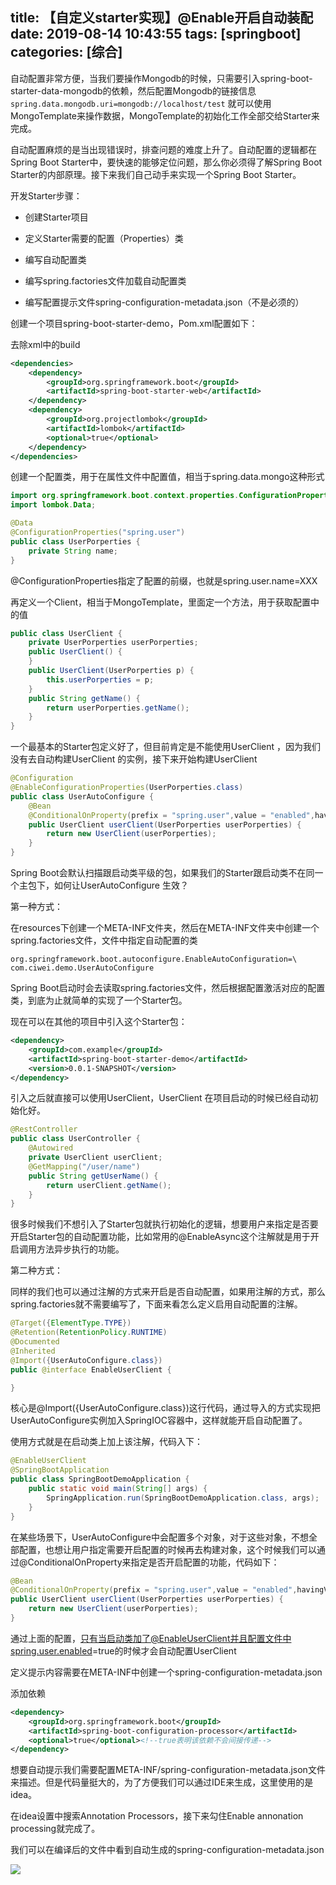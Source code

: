 title: 【自定义starter实现】@Enable开启自动装配
date: 2019-08-14 10:43:55
tags: [springboot]
categories: [综合]
---
自动配置非常方便，当我们要操作Mongodb的时候，只需要引入spring-boot-starter-data-mongodb的依赖，然后配置Mongodb的链接信息 `spring.data.mongodb.uri=mongodb://localhost/test` 就可以使用MongoTemplate来操作数据，MongoTemplate的初始化工作全部交给Starter来完成。

<!--more-->

自动配置麻烦的是当出现错误时，排查问题的难度上升了。自动配置的逻辑都在Spring Boot Starter中，要快速的能够定位问题，那么你必须得了解Spring Boot Starter的内部原理。接下来我们自己动手来实现一个Spring Boot Starter。

开发Starter步骤：

* 创建Starter项目

* 定义Starter需要的配置（Properties）类

* 编写自动配置类

* 编写spring.factories文件加载自动配置类

* 编写配置提示文件spring-configuration-metadata.json（不是必须的）

创建一个项目spring-boot-starter-demo，Pom.xml配置如下：

去除xml中的build

```xml
<dependencies>
    <dependency>
        <groupId>org.springframework.boot</groupId>
        <artifactId>spring-boot-starter-web</artifactId>
    </dependency>
    <dependency>
        <groupId>org.projectlombok</groupId>
        <artifactId>lombok</artifactId>
        <optional>true</optional>
    </dependency>
</dependencies>
```

创建一个配置类，用于在属性文件中配置值，相当于spring.data.mongo这种形式

```java
import org.springframework.boot.context.properties.ConfigurationProperties;
import lombok.Data;

@Data
@ConfigurationProperties("spring.user")
public class UserPorperties {
    private String name;
}
```

@ConfigurationProperties指定了配置的前缀，也就是spring.user.name=XXX

再定义一个Client，相当于MongoTemplate，里面定一个方法，用于获取配置中的值

```java
public class UserClient {
    private UserPorperties userPorperties;
    public UserClient() {
    }
    public UserClient(UserPorperties p) {
        this.userPorperties = p;
    }
    public String getName() {
        return userPorperties.getName();
    }
}
```

一个最基本的Starter包定义好了，但目前肯定是不能使用UserClient ，因为我们没有去自动构建UserClient 的实例，接下来开始构建UserClient

```java
@Configuration
@EnableConfigurationProperties(UserPorperties.class)
public class UserAutoConfigure {
    @Bean
    @ConditionalOnProperty(prefix = "spring.user",value = "enabled",havingValue = "true")
    public UserClient userClient(UserPorperties userPorperties) {
        return new UserClient(userPorperties);
    }
}
```

Spring Boot会默认扫描跟启动类平级的包，如果我们的Starter跟启动类不在同一个主包下，如何让UserAutoConfigure 生效？

第一种方式：

在resources下创建一个META-INF文件夹，然后在META-INF文件夹中创建一个spring.factories文件，文件中指定自动配置的类

```
org.springframework.boot.autoconfigure.EnableAutoConfiguration=\
com.ciwei.demo.UserAutoConfigure
```

Spring Boot启动时会去读取spring.factories文件，然后根据配置激活对应的配置类，到底为止就简单的实现了一个Starter包。

现在可以在其他的项目中引入这个Starter包：

```xml
<dependency>
    <groupId>com.example</groupId>
    <artifactId>spring-boot-starter-demo</artifactId>
    <version>0.0.1-SNAPSHOT</version>
</dependency>
```

引入之后就直接可以使用UserClient，UserClient 在项目启动的时候已经自动初始化好。

```java
@RestController
public class UserController {
    @Autowired
    private UserClient userClient;
    @GetMapping("/user/name")
    public String getUserName() {
        return userClient.getName();
    }
}
```

很多时候我们不想引入了Starter包就执行初始化的逻辑，想要用户来指定是否要开启Starter包的自动配置功能，比如常用的@EnableAsync这个注解就是用于开启调用方法异步执行的功能。

第二种方式：

同样的我们也可以通过注解的方式来开启是否自动配置，如果用注解的方式，那么spring.factories就不需要编写了，下面来看怎么定义启用自动配置的注解。

```java
@Target({ElementType.TYPE})
@Retention(RetentionPolicy.RUNTIME)
@Documented
@Inherited
@Import({UserAutoConfigure.class})
public @interface EnableUserClient {

}
```

核心是@Import({UserAutoConfigure.class})这行代码，通过导入的方式实现把UserAutoConfigure实例加入SpringIOC容器中，这样就能开启自动配置了。

使用方式就是在启动类上加上该注解，代码入下：

```java
@EnableUserClient
@SpringBootApplication
public class SpringBootDemoApplication {
    public static void main(String[] args) {
        SpringApplication.run(SpringBootDemoApplication.class, args);
    }
}
```

在某些场景下，UserAutoConfigure中会配置多个对象，对于这些对象，不想全部配置，也想让用户指定需要开启配置的时候再去构建对象，这个时候我们可以通过@ConditionalOnProperty来指定是否开启配置的功能，代码如下：

```java
@Bean
@ConditionalOnProperty(prefix = "spring.user",value = "enabled",havingValue = "true")
public UserClient userClient(UserPorperties userPorperties) {
    return new UserClient(userPorperties);
}
```

通过上面的配置，只有当启动类加了@EnableUserClient并且配置文件中spring.user.enabled=true的时候才会自动配置UserClient

定义提示内容需要在META-INF中创建一个spring-configuration-metadata.json

添加依赖

```xml
<dependency>
    <groupId>org.springframework.boot</groupId>
    <artifactId>spring-boot-configuration-processor</artifactId>
    <optional>true</optional><!--true表明该依赖不会间接传递-->
</dependency>
```

想要自动提示我们需要配置META-INF/spring-configuration-metadata.json文件来描述。但是代码量挺大的，为了方便我们可以通过IDE来生成，这里使用的是idea。

在idea设置中搜索Annotation Processors，接下来勾住Enable annonation processing就完成了。

我们可以在编译后的文件中看到自动生成的spring-configuration-metadata.json

![](/images/20190814105351.png)
